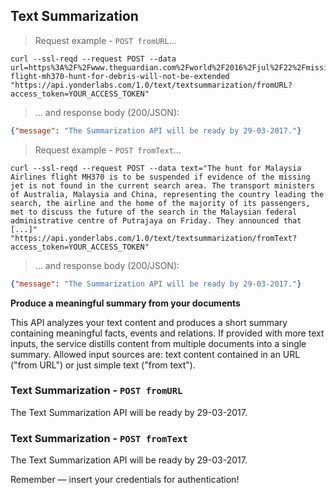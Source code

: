 ## Text Summarization 


> Request example - `POST fromURL`...



```shell
curl --ssl-reqd --request POST --data url=https%3A%2F%2Fwww.theguardian.com%2Fworld%2F2016%2Fjul%2F22%2Fmissing-flight-mh370-hunt-for-debris-will-not-be-extended "https://api.yonderlabs.com/1.0/text/textsummarization/fromURL?access_token=YOUR_ACCESS_TOKEN"

```

> ... and response body (200/JSON):

```json
{"message": "The Summarization API will be ready by 29-03-2017."}
```

> Request example - `POST fromText`...


```shell
curl --ssl-reqd --request POST --data text="The hunt for Malaysia Airlines flight MH370 is to be suspended if evidence of the missing jet is not found in the current search area. The transport ministers of Australia, Malaysia and China, representing the country leading the search, the airline and the home of the majority of its passengers, met to discuss the future of the search in the Malaysian federal administrative centre of Putrajaya on Friday. They announced that [...]" "https://api.yonderlabs.com/1.0/text/textsummarization/fromText?access_token=YOUR_ACCESS_TOKEN"
```


> ... and response body (200/JSON):

```json
{"message": "The Summarization API will be ready by 29-03-2017."}
```




**Produce a meaningful summary from your documents**

This API analyzes your text content and produces a short summary containing meaningful facts, events and relations.
If provided with more text inputs, the service distills content from multiple documents into a single summary.
Allowed input sources are: text content contained in an URL ("from URL") or just simple text ("from text").


### Text Summarization  - `POST fromURL`
 
The Text Summarization API will be ready by 29-03-2017. 
 

### Text Summarization - `POST fromText`


The Text Summarization API will be ready by 29-03-2017. 


<aside class="success">
Remember — insert your credentials for authentication!
</aside>

